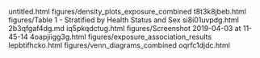 untitled.html
figures/density_plots_exposure_combined
t8t3k8jbeb.html
figures/Table 1 - Stratified by Health Status and Sex
si8i01uvpdg.html
2b3qfgaf4dg.md
iq5pkqdctug.html
figures/Screenshot 2019-04-03 at 11-45-14
4oapjiigg3g.html
figures/exposure_association_results
lepbtifhcko.html
figures/venn_diagrams_combined
oqrfc1djdc.html